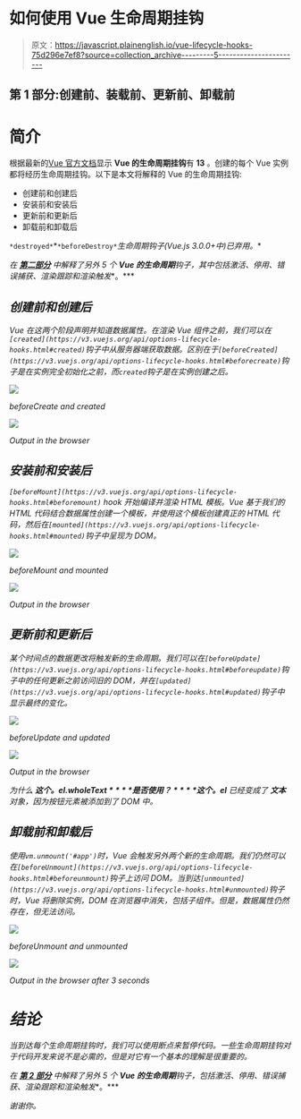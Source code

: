 # 如何使用 Vue 生命周期挂钩

> 原文：<https://javascript.plainenglish.io/vue-lifecycle-hooks-75d296e7ef8?source=collection_archive---------5----------------------->

## 第 1 部分:创建前、装载前、更新前、卸载前

# **简介**

根据最新的[Vue 官方文档](https://v3.vuejs.org/api/options-lifecycle-hooks.html#lifecycle-hooks)显示 **Vue 的生命周期挂钩**有 **13** 。创建的每个 Vue 实例都将经历生命周期挂钩。以下是本文将解释的 Vue 的生命周期挂钩:

*   创建前和创建后
*   安装前和安装后
*   更新前和更新后
*   卸载前和卸载后

`*destroyed*`*`*beforeDestroy*`*生命周期钩子(Vue.js 3.0.0+中)已弃用。**

*在 [**第二部分**](https://medium.com/@eng5128/vue-lifecycle-hooks-part-2-16ccfd2516de) 中解释了另外 5 个 **Vue 的生命周期**钩子，其中包括激活、停用、错误捕获、渲染跟踪和渲染触发**。***

## ***创建前和创建后***

*Vue 在这两个阶段声明并知道数据属性。在渲染 Vue 组件之前，我们可以在`[created](https://v3.vuejs.org/api/options-lifecycle-hooks.html#created)`钩子中从服务器端获取数据。区别在于`[beforeCreated](https://v3.vuejs.org/api/options-lifecycle-hooks.html#beforecreate)`钩子是在实例完全初始化之前，而`created`钩子是在实例创建之后。*

*![](img/177f619b62fc7094569ce2a0c7b8f047.png)*

*beforeCreate and created*

*![](img/38b2c62cb20b8cf7a29870ed65043bdd.png)*

*Output in the browser*

## ***安装前和安装后***

*`[beforeMount](https://v3.vuejs.org/api/options-lifecycle-hooks.html#beforemount)` hook 开始编译并渲染 HTML 模板。Vue 基于我们的 HTML 代码结合数据属性创建一个模板，并使用这个模板创建真正的 HTML 代码，然后在`[mounted](https://v3.vuejs.org/api/options-lifecycle-hooks.html#mounted)`钩子中呈现为 DOM。*

*![](img/26842b329120cb8648fdd627631f6c0a.png)*

*beforeMount and mounted*

*![](img/3b83afdcda88643618661898c0b81f9b.png)*

*Output in the browser*

## *更新前和更新后*

*某个时间点的数据更改将触发新的生命周期。我们可以在`[beforeUpdate](https://v3.vuejs.org/api/options-lifecycle-hooks.html#beforeupdate)`钩子中的任何更新之前访问旧的 DOM，并在`[updated](https://v3.vuejs.org/api/options-lifecycle-hooks.html#updated)`钩子中显示最终的变化。*

*![](img/13c8214072611cf05b2e490921ca01f9.png)*

*beforeUpdate and updated*

*![](img/1353ba33031d8b5e9460f0e83e7ee7fc.png)*

*Output in the browser*

**为什么* ***这个。$el.wholeText*** *是否使用？* ***这个。$el*** *已经变成了* ***文本*** *对象，因为按钮元素被添加到了 DOM 中。**

## *卸载前和卸载后*

*使用`vm.unmount('#app')`时，Vue 会触发另外两个新的生命周期。我们仍然可以在`[beforeUnmount](https://v3.vuejs.org/api/options-lifecycle-hooks.html#beforeunmount)`钩子上访问 DOM。当到达`[unmounted](https://v3.vuejs.org/api/options-lifecycle-hooks.html#unmounted)`钩子时，Vue 将删除实例，DOM 在浏览器中消失，包括子组件。但是，数据属性仍然存在，但无法访问。*

*![](img/8e948cc2ec27511f344df8371a09bd9e.png)*

*beforeUnmount and unmounted*

*![](img/6d1694e5cafa2c2c3f33bed16fbd5b27.png)*

*Output in the browser after 3 seconds*

# *结论*

*当到达每个生命周期挂钩时，我们可以使用断点来暂停代码。一些生命周期挂钩对于代码开发来说不是必需的，但是对它有一个基本的理解是很重要的。*

*在 [**第 2 部分**](https://medium.com/@eng5128/vue-lifecycle-hooks-part-2-16ccfd2516de) 中解释了另外 5 个 **Vue 的生命周期**钩子，包括激活、停用、错误捕获、渲染跟踪和渲染触发**。***

*谢谢你。*